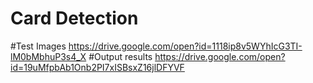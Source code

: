 # Card Detection

#Test Images
https://drive.google.com/open?id=1118ip8v5WYhIcG3TI-lM0bMbhuP3s4_X
#Output results
https://drive.google.com/open?id=19uMfpbAb1Onb2PI7xISBsxZ16jlDFYVF

